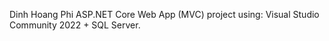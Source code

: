 Dinh Hoang Phi
ASP.NET Core Web App (MVC) project using:
Visual Studio Community 2022 + SQL Server.
